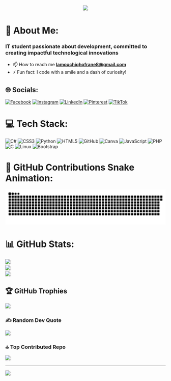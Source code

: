 <h1 align="center">
    <img src="https://readme-typing-svg.herokuapp.com/?font=Righteous&size=35&center=true&vCenter=true&width=500&height=70&duration=4000&lines=Hi+There!+👋;+I'm+Ghofrane+Lamouchi!;" />
</h1>  

# 💫 About Me:
### IT student passionate about development, committed to creating impactful technological innovations
- 📫 How to reach me **lamouchighofrane8@gmail.com**
- ⚡ Fun fact: I code with a smile and a dash of curiosity!

## 🌐 Socials:
[![Facebook](https://img.shields.io/badge/Facebook-%231877F2.svg?logo=Facebook&logoColor=white)](https://www.facebook.com/ghofrane.lamouchi.9?locale=fr_FR) 
[![Instagram](https://img.shields.io/badge/Instagram-%23E4405F.svg?logo=Instagram&logoColor=white)](https://instagram.com/ghofrane__lamouchi) 
[![LinkedIn](https://img.shields.io/badge/LinkedIn-%230077B5.svg?logo=linkedin&logoColor=white)](https://linkedin.com/in/ghofranelamouchi) 
[![Pinterest](https://img.shields.io/badge/Pinterest-%23E60023.svg?logo=Pinterest&logoColor=white)](https://pinterest.com/ghofranelamouchi6) 
[![TikTok](https://img.shields.io/badge/TikTok-%23000000.svg?logo=TikTok&logoColor=white)](https://tiktok.com/@ghofranelamouchi0)

# 💻 Tech Stack:
![C#](https://img.shields.io/badge/c%23-%23239120.svg?style=for-the-badge&logo=csharp&logoColor=white) 
![CSS3](https://img.shields.io/badge/css3-%231572B6.svg?style=for-the-badge&logo=css3&logoColor=white) 
![Python](https://img.shields.io/badge/python-3670A0?style=for-the-badge&logo=python&logoColor=ffdd54) 
![HTML5](https://img.shields.io/badge/html5-%23E34F26.svg?style=for-the-badge&logo=html5&logoColor=white) 
![GitHub](https://img.shields.io/badge/github-%23121011.svg?style=for-the-badge&logo=github&logoColor=white) 
![Canva](https://img.shields.io/badge/Canva-%2300C4CC.svg?style=for-the-badge&logo=Canva&logoColor=white) 
![JavaScript](https://img.shields.io/badge/javascript-%23323330.svg?style=for-the-badge&logo=javascript&logoColor=%23F7DF1E) 
![PHP](https://img.shields.io/badge/php-%23777BB4.svg?style=for-the-badge&logo=php&logoColor=white) 
![C](https://img.shields.io/badge/c-%2300599C.svg?style=for-the-badge&logo=c&logoColor=white)
![Linux](https://img.shields.io/badge/linux-%23FCC624.svg?style=for-the-badge&logo=linux&logoColor=black)
![Bootstrap](https://img.shields.io/badge/bootstrap-%23563D7C.svg?style=for-the-badge&logo=bootstrap&logoColor=white)

# 🐍 GitHub Contributions Snake Animation:
<img src="https://github.com/Ghofrane7469/Ghofrane7469/blob/output/snake.svg" alt="GitHub Contributions Snake Animation"/>

# 📊 GitHub Stats:
![](https://github-readme-stats.vercel.app/api?username=Ghofrane7469&theme=ambient_gradient&hide_border=false&include_all_commits=false&count_private=false)<br/>
![](https://github-readme-streak-stats.herokuapp.com/?user=Ghofrane7469&theme=ambient_gradient&hide_border=false)<br/>
![](https://github-readme-stats.vercel.app/api/top-langs/?username=Ghofrane7469&theme=ambient_gradient&hide_border=false&include_all_commits=false&count_private=false&layout=compact)

## 🏆 GitHub Trophies
![](https://github-profile-trophy.vercel.app/?username=Ghofrane7469&theme=radical&no-frame=false&no-bg=false&margin-w=4)

### ✍️ Random Dev Quote
![](https://quotes-github-readme.vercel.app/api?type=horizontal&theme=radical)

### 🔝 Top Contributed Repo
![](https://github-contributor-stats.vercel.app/api?username=Ghofrane7469&limit=5&theme=ambient_gradient&combine_all_yearly_contributions=true)

---
[![](https://visitcount.itsvg.in/api?id=Ghofrane7469&icon=0&color=10)](https://visitcount.itsvg.in)

<!-- Proudly created with GPRM (https://gprm.itsvg.in) -->
